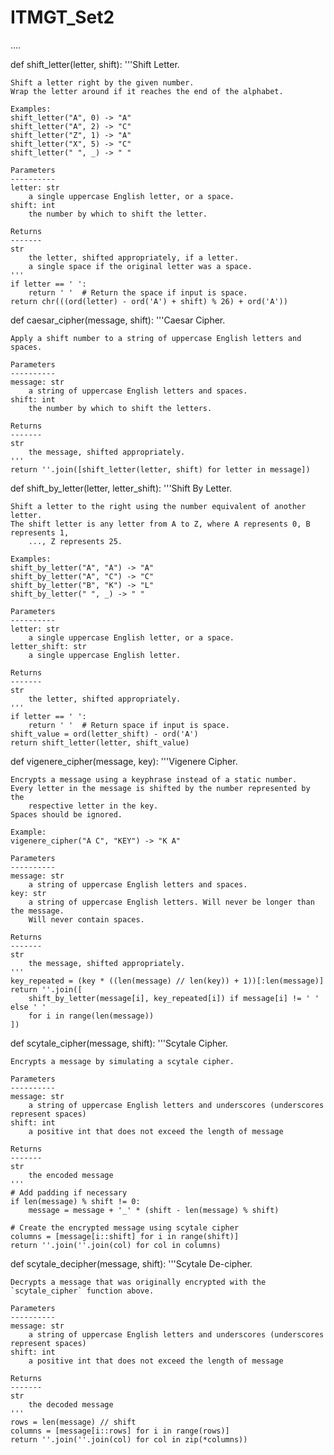 # ITMGT_Set2
....

def shift_letter(letter, shift):
    '''Shift Letter.

    Shift a letter right by the given number.
    Wrap the letter around if it reaches the end of the alphabet.

    Examples:
    shift_letter("A", 0) -> "A"
    shift_letter("A", 2) -> "C"
    shift_letter("Z", 1) -> "A"
    shift_letter("X", 5) -> "C"
    shift_letter(" ", _) -> " "

    Parameters
    ----------
    letter: str
        a single uppercase English letter, or a space.
    shift: int
        the number by which to shift the letter.

    Returns
    -------
    str
        the letter, shifted appropriately, if a letter.
        a single space if the original letter was a space.
    '''
    if letter == ' ':
        return ' '  # Return the space if input is space.
    return chr(((ord(letter) - ord('A') + shift) % 26) + ord('A'))


def caesar_cipher(message, shift):
    '''Caesar Cipher.

    Apply a shift number to a string of uppercase English letters and spaces.

    Parameters
    ----------
    message: str
        a string of uppercase English letters and spaces.
    shift: int
        the number by which to shift the letters.

    Returns
    -------
    str
        the message, shifted appropriately.
    '''
    return ''.join([shift_letter(letter, shift) for letter in message])


def shift_by_letter(letter, letter_shift):
    '''Shift By Letter.

    Shift a letter to the right using the number equivalent of another letter.
    The shift letter is any letter from A to Z, where A represents 0, B represents 1,
        ..., Z represents 25.

    Examples:
    shift_by_letter("A", "A") -> "A"
    shift_by_letter("A", "C") -> "C"
    shift_by_letter("B", "K") -> "L"
    shift_by_letter(" ", _) -> " "

    Parameters
    ----------
    letter: str
        a single uppercase English letter, or a space.
    letter_shift: str
        a single uppercase English letter.

    Returns
    -------
    str
        the letter, shifted appropriately.
    '''
    if letter == ' ':
        return ' '  # Return space if input is space.
    shift_value = ord(letter_shift) - ord('A')
    return shift_letter(letter, shift_value)


def vigenere_cipher(message, key):
    '''Vigenere Cipher.

    Encrypts a message using a keyphrase instead of a static number.
    Every letter in the message is shifted by the number represented by the
        respective letter in the key.
    Spaces should be ignored.

    Example:
    vigenere_cipher("A C", "KEY") -> "K A"

    Parameters
    ----------
    message: str
        a string of uppercase English letters and spaces.
    key: str
        a string of uppercase English letters. Will never be longer than the message.
        Will never contain spaces.

    Returns
    -------
    str
        the message, shifted appropriately.
    '''
    key_repeated = (key * ((len(message) // len(key)) + 1))[:len(message)]
    return ''.join([
        shift_by_letter(message[i], key_repeated[i]) if message[i] != ' ' else ' '
        for i in range(len(message))
    ])


def scytale_cipher(message, shift):
    '''Scytale Cipher.

    Encrypts a message by simulating a scytale cipher.

    Parameters
    ----------
    message: str
        a string of uppercase English letters and underscores (underscores represent spaces)
    shift: int
        a positive int that does not exceed the length of message

    Returns
    -------
    str
        the encoded message
    '''
    # Add padding if necessary
    if len(message) % shift != 0:
        message = message + '_' * (shift - len(message) % shift)

    # Create the encrypted message using scytale cipher
    columns = [message[i::shift] for i in range(shift)]
    return ''.join(''.join(col) for col in columns)


def scytale_decipher(message, shift):
    '''Scytale De-cipher.

    Decrypts a message that was originally encrypted with the `scytale_cipher` function above.

    Parameters
    ----------
    message: str
        a string of uppercase English letters and underscores (underscores represent spaces)
    shift: int
        a positive int that does not exceed the length of message

    Returns
    -------
    str
        the decoded message
    '''
    rows = len(message) // shift
    columns = [message[i::rows] for i in range(rows)]
    return ''.join(''.join(col) for col in zip(*columns))
